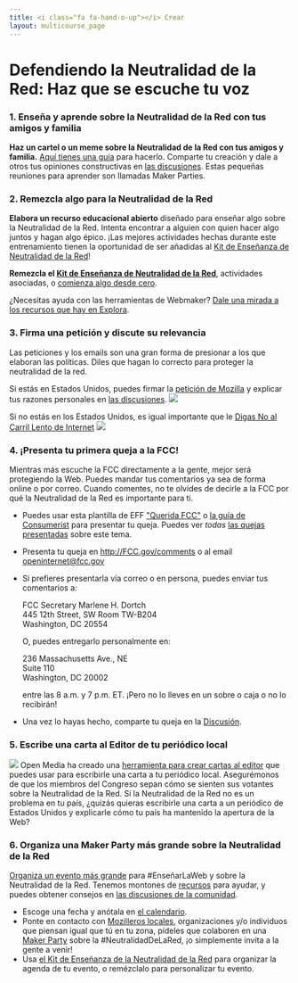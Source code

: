 ```yaml
---
title: <i class="fa fa-hand-o-up"></i> Crear
layout: multicourse_page
---
```


<script src="{{site.baseurl}}/js/make-api.js"></script>
<script src="{{site.baseurl}}/js/makeGallery.js"></script>

# Defendiendo la Neutralidad de la Red: Haz que se escuche tu voz

### 1. Enseña y aprende sobre la Neutralidad de la Red con tus amigos y  familia

<strong>Haz un cartel o un meme sobre la Neutralidad de la Red con tus amigos y familia.</strong> <a href="https://laura.makes.org/thimble/LTIwMDkzMzEyMA==/host-a-maker-party-net-neutrality">Aquí tienes una guía</a> para hacerlo. Comparte tu creación y dale a otros tus opiniones constructivas en <a href="http://discourse.webmakerprototypes.org/category/training/net-neutrality">las discusiones</a>. Estas pequeñas reuniones para aprender son llamadas Maker Parties.

### 2. Remezcla algo para la Neutralidad de la Red
<strong>Elabora un recurso educacional abierto</strong> diseñado para enseñar algo sobre la Neutralidad de la Red. Intenta encontrar a alguien con quien hacer algo juntos y hagan algo épico. ¡Las mejores actividades hechas durante este entrenamiento tienen la oportunidad de ser añadidas al <a href="https://keyboardkat.makes.org/thimble/LTQzNjIwNzM2MA==/net-neutrality-teaching-kit">Kit de Enseñanza de Neutralidad de la Red</a>!

<div class="gallery">
<div class="make-gallery row"></div>
</div>
<script type="text/javascript">
			var gallery = new MakeGallery(
			{
				tagPrefix: "webmaker:netneutrality-makeprompt",
				limit: 3
			},
			".make-gallery",
			{
	    		apiURL: "https://makeapi.webmaker.org",
                hidden: ["tags", "description"]
			});
</script>

<strong>Remezcla el <a href="https://keyboardkat.makes.org/thimble/LTQzNjIwNzM2MA==/net-neutrality-teaching-kit">Kit de Enseñanza de Neutralidad de la Red</a></strong>, actividades asociadas, o <a href="http://webmaker.org/tools">comienza algo desde cero</a>. 

¿Necesitas ayuda con las herramientas de Webmaker? <a href="../../exploring/resources/">Dale una mirada a los recursos que hay en Explora</a>.

### 3. Firma una petición y discute su relevancia
Las peticiones y los emails son una gran forma de presionar a los que elaboran las políticas. Diles que hagan lo correcto para proteger la neutralidad de la red.

Si estás en Estados Unidos, puedes firmar la <a href="https://sendto.mozilla.org/page/s/protect-net-neutrality">petición de Mozilla</a> y explicar tus razones personales en <a href="http://discourse.webmakerprototypes.org/category/training/net-neutrality">las discusiones</a>. 
<a href="https://sendto.mozilla.org/page/s/protect-net-neutrality"><img src="http://stuff.webmaker.org/teach-assets/laurarandom/nn-banner.jpg"></a>

Si no estás en los Estados Unidos, es igual importante que le <a href="https://openmedia.org/slowlane">Digas No al Carril Lento de Internet</a>
<a href="https://openmedia.org/slowlane"><img src="https://openmedia.org/sites/default/files/slowlane%E2%80%93880x200.png"></a>

### 4. ¡Presenta tu primera queja a la FCC!
Mientras más escuche la FCC directamente a la gente, mejor será protegiendo la Web. Puedes mandar tus comentarios ya sea de forma online o por correo. Cuando comentes, no te olvides de decirle a la FCC por qué la Neutralidad de la Red es importante para ti.

* Puedes usar esta plantilla de EFF <a href="https://www.dearfcc.org/">"Querida FCC"</a> o <a href="http://consumerist.com/2014/05/15/how-to-tell-the-fcc-exactly-what-you-think-about-the-proposed-net-neutrality-rule/">la guía de Consumerist</a> para presentar tu queja. Puedes ver *todas* <a href="http://apps.fcc.gov/ecfs/comment_search/execute?proceeding=14-28">las quejas presentadas</a> sobre este tema. 
* Presenta tu queja en <a href="http://fcc.gov/comments">http://FCC.gov/comments</a> o al email openinternet@fcc.gov
* Si prefieres presentarla vía correo o en persona, puedes enviar tus comentarios a: 
	
	FCC Secretary Marlene H. Dortch  
	445 12th Street, SW Room  TW-B204  
	Washington, DC 20554  
	

	O, puedes entregarlo personalmente en: 
	
	236  Massachusetts  Ave., NE  
	Suite 110  
	Washington, DC 20002 

	entre las 8 a.m.  y 7 p.m. ET. ¡Pero no lo lleves en un sobre o caja o no lo recibirán!

* Una vez lo hayas hecho, comparte tu queja en la <a href="http://discourse.webmakerprototypes.org/category/training/net-neutrality">Discusión</a>. 

### 5. Escribe una carta al Editor de tu periódico local
<a href="https://openmedia.org/slowlane/letter"><img src="https://openmedia.org/sites/default/files/ltte-slowlane1180x260.png"></a>
Open Media ha creado una <a href="https://openmedia.org/slowlane/letter">herramienta para crear cartas al editor</a> que puedes usar para escribirle una carta a tu periódico local. Asegurémonos de que los miembros del Congreso sepan cómo se sienten sus votantes sobre la Neutralidad de la Red. Si la Neutralidad de la Red no es un problema en tu país, ¿quizás quieras escribirle una carta a un periódico de Estados Unidos y explicarle cómo tu país ha mantenido la apertura de la Web?

### 6. Organiza una Maker Party más grande sobre la Neutralidad de la Red
<a href="https://events.webmaker.org/#!/event-guides">Organiza un evento más grande</a> para #EnseñarLaWeb y sobre la Neutralidad de la Red. Tenemos montones de <a href="http://party.webmaker.org/resources">recursos</a> para ayudar, y puedes obtener consejos en <a href="http://discourse.webmakerprototypes.org">las discusiones de la comunidad</a>.

- Escoge una fecha y anótala en <a href="https://events.webmaker.org/#!/">el calendario</a>.
- Ponte en contacto con <a href="http://mozillians.org">Mozilleros locales</a>, organizaciones y/o individuos que piensan igual que tú en tu zona, pídeles que colaboren en una <a href="http://party.webmaker.org">Maker Party</a> sobre la #NeutralidadDeLaRed, ¡o simplemente invita a la gente a venir!
- Usa <a href="https://keyboardkat.makes.org/thimble/LTQzNjIwNzM2MA==/net-neutrality-teaching-kit">el Kit de Enseñanza de la Neutralidad de la Red</a> para organizar la agenda de tu evento, o remézclalo para personalizar tu evento.
